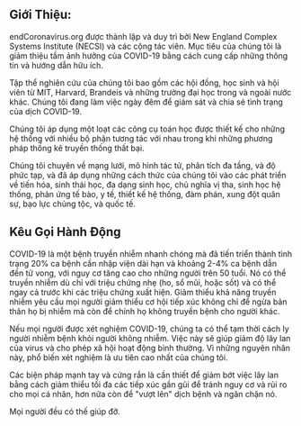 ## Giới Thiệu:

endCoronavirus.org được thành lập và duy trì bởi New England Complex Systems Institute (NECSI) và các cộng tác viên. Mục tiêu của chúng tôi là giảm thiệu tầm ảnh hưởng của COVID-19 bằng cách cung cấp những thông tin và hướng dẫn hữu ích.

Tập thể nghiên cứu của chúng tôi bao gồm các hội đồng, học sinh và hội viên từ MIT, Harvard, Brandeis và những trường đại học trong và ngoài nước khác. Chúng tôi đang làm việc ngày đêm để giám sát và chia sẻ tình trạng của dịch COVID-19.

Chúng tôi áp dụng một loạt các công cụ toán học được thiết kế cho những hệ thống với nhiều bộ phận tương tác với nhau trong khi những phương pháp thống kê truyền thống thất bại.

Chúng tôi chuyên về mạng lưới, mô hình tác tử, phân tích đa tầng, và độ phức tạp, và đã áp dụng những cách thức của chúng tôi vào các phát triển về tiến hóa, sinh thái học, đa dạng sinh học, chủ nghĩa vị tha, sinh học hệ thống, phản ứng tế bào, y tế, thiết kế hệ thống, đàm phán, xung đột quân sự, bạo lực chủng tộc, và quốc tế.

## Kêu Gọi Hành Động

COVID-19 là một bệnh truyền nhiễm nhanh chóng mà đã tiến triển thành tình trạng 20% ca bệnh cần nhập viện dài hạn và khoảng 2-4% ca bệnh dẫn đến tử vong, với nguy cơ tăng cao cho những người trên 50 tuổi. Nó có thể truyền nhiễm dù chỉ với triệu chứng nhẹ (ho, sổ mũi, hoặc sốt) và có thể ngay cả trước khi các triệu chứng xuất hiện. Giảm thiểu khả năng truyền nhiễm yêu cầu mọi người giảm thiểu cơ hội tiếp xúc không chỉ để ngừa bản thân họ bị nhiễm mà còn để chính họ không truyền bệnh cho người khác.

Nếu mọi người được xét nghiệm COVID-19, chúng ta có thể tạm thời cách ly người nhiễm bệnh khỏi người không nhiễm. Việc này sẽ giúp giảm độ lây lan của virus và cho phép xã hội hoạt động bình thường. Vì những nguyên nhân này, phổ biến xét nghiệm là ưu tiên cao nhất của chúng tôi.

Các biện pháp mạnh tay và cứng rắn là cần thiết để giảm bớt việc lây lan bằng cách giảm thiểu tối đa các tiếp xúc gần gũi để tránh nguy cơ và rủi ro cho mọi cá nhân, hơn nữa còn để "vượt lên" dịch bệnh và ngăn chặn nó.

Mọi người đều có thế giúp đỡ.
